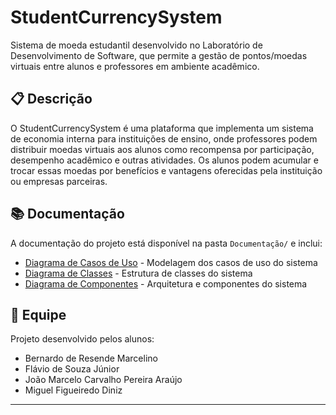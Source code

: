 # StudentCurrencySystem

Sistema de moeda estudantil desenvolvido no Laboratório de Desenvolvimento de Software, que permite a gestão de pontos/moedas virtuais entre alunos e professores em ambiente acadêmico.

## 📋 Descrição

O StudentCurrencySystem é uma plataforma que implementa um sistema de economia interna para instituições de ensino, onde professores podem distribuir moedas virtuais aos alunos como recompensa por participação, desempenho acadêmico e outras atividades. Os alunos podem acumular e trocar essas moedas por benefícios e vantagens oferecidas pela instituição ou empresas parceiras.

## 📚 Documentação

A documentação do projeto está disponível na pasta `Documentação/` e inclui:

- [Diagrama de Casos de Uso](Documentação/Diagrama%20de%20Casos%20de%20Uso.pdf) - Modelagem dos casos de uso do sistema
- [Diagrama de Classes](Documentação/Diagrama%20de%Classes.png) - Estrutura de classes do sistema
- [Diagrama de Componentes](Documentação/Diagrama%20de%20Componentes.png) - Arquitetura e componentes do sistema

## 👥 Equipe

Projeto desenvolvido pelos alunos:

- Bernardo de Resende Marcelino
- Flávio de Souza Júnior
- João Marcelo Carvalho Pereira Araújo
- Miguel Figueiredo Diniz

---
